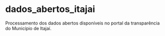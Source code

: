 # dados_abertos_itajai
Processamento dos dados abertos disponíveis no portal da transparência do Município de Itajaí.
